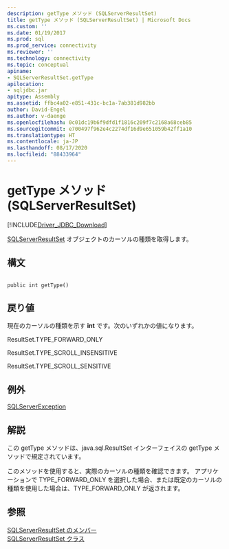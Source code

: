 ```yaml
---
description: getType メソッド (SQLServerResultSet)
title: getType メソッド (SQLServerResultSet) | Microsoft Docs
ms.custom: ''
ms.date: 01/19/2017
ms.prod: sql
ms.prod_service: connectivity
ms.reviewer: ''
ms.technology: connectivity
ms.topic: conceptual
apiname:
- SQLServerResultSet.getType
apilocation:
- sqljdbc.jar
apitype: Assembly
ms.assetid: ffbc4a02-e851-431c-bc1a-7ab381d982bb
author: David-Engel
ms.author: v-daenge
ms.openlocfilehash: 0c01dc19b6f9dfd1f1816c209f7c2168a68ceb85
ms.sourcegitcommit: e700497f962e4c2274df16d9e651059b42ff1a10
ms.translationtype: HT
ms.contentlocale: ja-JP
ms.lasthandoff: 08/17/2020
ms.locfileid: "88433964"
---
```

# <a name="gettype-method-sqlserverresultset"></a>getType メソッド (SQLServerResultSet)
[!INCLUDE[Driver_JDBC_Download](../../../includes/driver_jdbc_download.md)]

  [SQLServerResultSet](../../../connect/jdbc/reference/sqlserverresultset-class.md) オブジェクトのカーソルの種類を取得します。  
  
## <a name="syntax"></a>構文  
  
```  
  
public int getType()  
```  
  
## <a name="return-value"></a>戻り値  
 現在のカーソルの種類を示す **int** です。次のいずれかの値になります。  
  
 ResultSet.TYPE_FORWARD_ONLY  
  
 ResultSet.TYPE_SCROLL_INSENSITIVE  
  
 ResultSet.TYPE_SCROLL_SENSITIVE  
  
## <a name="exceptions"></a>例外  
 [SQLServerException](../../../connect/jdbc/reference/sqlserverexception-class.md)  
  
## <a name="remarks"></a>解説  
 この getType メソッドは、java.sql.ResultSet インターフェイスの getType メソッドで規定されています。  
  
 このメソッドを使用すると、実際のカーソルの種類を確認できます。 アプリケーションで TYPE_FORWARD_ONLY を選択した場合、または既定のカーソルの種類を使用した場合は、TYPE_FORWARD_ONLY が返されます。  
  
## <a name="see-also"></a>参照  
 [SQLServerResultSet のメンバー](../../../connect/jdbc/reference/sqlserverresultset-members.md)   
 [SQLServerResultSet クラス](../../../connect/jdbc/reference/sqlserverresultset-class.md)  
  
  
